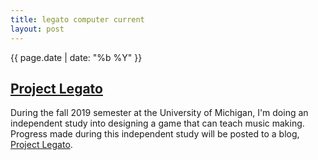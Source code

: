 ```yaml
---
title: legato computer current
layout: post
---
```

{{ page.date | date: "%b %Y" }}
## [Project Legato]({{page.url}})

During the fall 2019 semester at the University of Michigan, I'm doing an independent study into designing a game that can teach music making. Progress made during this independent study will be posted to a blog, [Project Legato](https://projectlegato.com).
